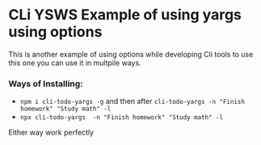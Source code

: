 # CLi YSWS Example of using yargs using options

This is another example of using options while developing Cli tools to use this one you can use it in multpile ways.

### Ways of Installing:

- `npm i cli-todo-yargs -g` and then after `cli-todo-yargs -n "Finish homework" "Study math" -l`
- `npx cli-todo-yargs  -n "Finish homework" "Study math" -l`

Either way work perfectly
